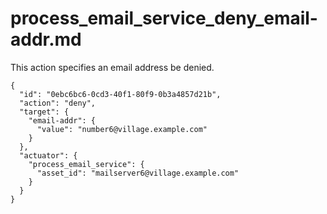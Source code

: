 
# process_email_service_deny_email-addr.md

This action specifies an email address be denied.

```
{
  "id": "0ebc6bc6-0cd3-40f1-80f9-0b3a4857d21b",
  "action": "deny",
  "target": {
    "email-addr": {
      "value": "number6@village.example.com"
    }
  },
  "actuator": {
    "process_email_service": {
      "asset_id": "mailserver6@village.example.com"
    }
  }
}
```
